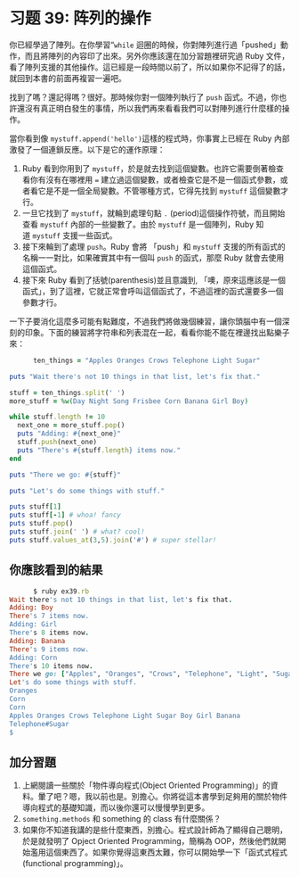 # 习题 39: 阵列的操作

你已經學過了陣列。在你學習“`while` 迴圈的時候，你對陣列進行過「pushed」動作，而且將陣列的內容印了出來。另外你應該還在加分習題裡研究過 Ruby 文件，看了陣列支援的其他操作。這已經是一段時間以前了，所以如果你不記得了的話，就回到本書的前面再複習一遍吧。

找到了嗎？還記得嗎？很好。那時候你對一個陣列執行了 `push` 函式。不過，你也許還沒有真正明白發生的事情，所以我們再來看看我們可以對陣列進行什麼樣的操作。

當你看到像 `mystuff.append('hello')`這樣的程式時，你事實上已經在 Ruby 內部激發了一個連鎖反應。以下是它的運作原理：

1.  Ruby 看到你用到了 `mystuff`，於是就去找到這個變數。也許它需要倒著檢查看你有沒有在哪裡用 `=` 建立過這個變數，或者檢查它是不是一個函式參數，或者看它是不是一個全局變數。不管哪種方式，它得先找到 `mystuff` 這個變數才行。
2.  一旦它找到了 `mystuff`，就輪到處理句點 `.` (period)這個操作符號，而且開始查看 `mystuff` 內部的一些變數了。由於 `mystuff` 是一個陣列，Ruby 知道 `mystuff` 支援一些函式。
3.  接下來輪到了處理 `push`。Ruby 會將 「push」和 `mystuff` 支援的所有函式的名稱一一對比，如果確實其中有一個叫 `push` 的函式，那麼 Ruby 就會去使用這個函式。
4.  接下來 Ruby 看到了括號(parenthesis)並且意識到, 「噢，原來這應該是一個函式」，到了這裡，它就正常會呼叫這個函式了，不過這裡的函式還要多一個參數才行。

一下子要消化這麼多可能有點難度，不過我們將做幾個練習，讓你頭腦中有一個深刻的印象。下面的練習將字符串和列表混在一起，看看你能不能在裡邊找出點樂子來：

```rb
      ten_things = "Apples Oranges Crows Telephone Light Sugar"

puts "Wait there's not 10 things in that list, let's fix that."

stuff = ten_things.split(' ')
more_stuff = %w(Day Night Song Frisbee Corn Banana Girl Boy)

while stuff.length != 10
  next_one = more_stuff.pop()
  puts "Adding: #{next_one}"
  stuff.push(next_one)
  puts "There's #{stuff.length} items now."
end

puts "There we go: #{stuff}"

puts "Let's do some things with stuff."

puts stuff[1]
puts stuff[-1] # whoa! fancy
puts stuff.pop()
puts stuff.join(' ') # what? cool!
puts stuff.values_at(3,5).join('#') # super stellar!

```

## 你應該看到的結果

```rb
      $ ruby ex39.rb 
Wait there's not 10 things in that list, let's fix that.
Adding: Boy
There's 7 items now.
Adding: Girl
There's 8 items now.
Adding: Banana
There's 9 items now.
Adding: Corn
There's 10 items now.
There we go: ["Apples", "Oranges", "Crows", "Telephone", "Light", "Sugar", "Boy", "Girl", "Banana", "Corn"]
Let's do some things with stuff.
Oranges
Corn
Corn
Apples Oranges Crows Telephone Light Sugar Boy Girl Banana
Telephone#Sugar
$

```

## 加分習題

1.  上網閱讀一些關於「物件導向程式(Object Oriented Programming)」的資料。暈了吧？嗯，我以前也是。別擔心。你將從這本書學到足夠用的關於物件導向程式的基礎知識，而以後你還可以慢慢學到更多。
2.  `something.methods` 和 something 的 class 有什麼關係？
3.  如果你不知道我講的是些什麼東西，別擔心。程式設計師為了顯得自己聰明，於是就發明了 Opject Oriented Programming，簡稱為 OOP，然後他們就開始濫用這個東西了。如果你覺得這東西太難，你可以開始學一下「函式式程式(functional programming)」。